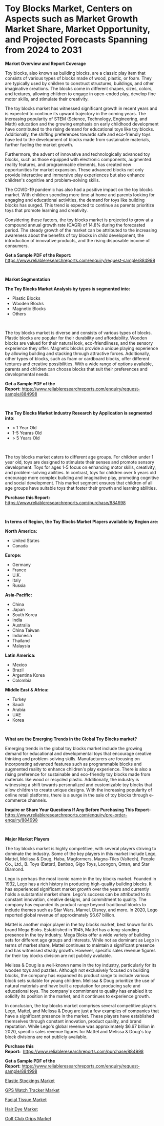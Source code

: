 <p><h1>Toy Blocks Market, Centers on Aspects such as Market Growth Market Share, Market Opportunity, and Projected Forecasts Spanning from 2024 to 2031</h1></p><p><strong>Market Overview and Report Coverage</strong></p>
<p><p>Toy blocks, also known as building blocks, are a classic play item that consists of various types of blocks made of wood, plastic, or foam. They are typically used by children to construct structures, buildings, and other imaginative creations. The blocks come in different shapes, sizes, colors, and textures, allowing children to engage in open-ended play, develop fine motor skills, and stimulate their creativity.</p><p>The toy blocks market has witnessed significant growth in recent years and is expected to continue its upward trajectory in the coming years. The increasing popularity of STEM (Science, Technology, Engineering, and Math) education and the growing emphasis on early childhood development have contributed to the rising demand for educational toys like toy blocks. Additionally, the shifting preferences towards safe and eco-friendly toys have led to the development of blocks made from sustainable materials, further fueling the market growth.</p><p>Furthermore, the advent of innovative and technologically advanced toy blocks, such as those equipped with electronic components, augmented reality features, and programmable elements, has created new opportunities for market expansion. These advanced blocks not only provide interactive and immersive play experiences but also enhance children's cognitive and problem-solving skills.</p><p>The COVID-19 pandemic has also had a positive impact on the toy blocks market. With children spending more time at home and parents looking for engaging and educational activities, the demand for toys like building blocks has surged. This trend is expected to continue as parents prioritize toys that promote learning and creativity.</p><p>Considering these factors, the toy blocks market is projected to grow at a compound annual growth rate (CAGR) of 14.8% during the forecasted period. The steady growth of the market can be attributed to the increasing awareness about the benefits of toy blocks in child development, the introduction of innovative products, and the rising disposable income of consumers.</p></p>
<p><strong>Get a Sample PDF of the Report:</strong> <a href="https://www.reliableresearchreports.com/enquiry/request-sample/884998">https://www.reliableresearchreports.com/enquiry/request-sample/884998</a></p>
<p>&nbsp;</p>
<p><strong>Market Segmentation</strong></p>
<p><strong>The Toy Blocks Market Analysis by types is segmented into:</strong></p>
<p><ul><li>Plastic Blocks</li><li>Wooden Blocks</li><li>Magnetic Blocks</li><li>Others</li></ul></p>
<p>&nbsp;</p>
<p><p>The toy blocks market is diverse and consists of various types of blocks. Plastic blocks are popular for their durability and affordability. Wooden blocks are valued for their natural look, eco-friendliness, and the sensory experience they offer. Magnetic blocks provide a unique playing experience by allowing building and stacking through attractive forces. Additionally, other types of blocks, such as foam or cardboard blocks, offer different textures and creative possibilities. With a wide range of options available, parents and children can choose blocks that suit their preferences and developmental needs.</p></p>
<p><strong>Get a Sample PDF of the Report:</strong>&nbsp;<a href="https://www.reliableresearchreports.com/enquiry/request-sample/884998">https://www.reliableresearchreports.com/enquiry/request-sample/884998</a></p>
<p>&nbsp;</p>
<p><strong>The Toy Blocks Market Industry Research by Application is segmented into:</strong></p>
<p><ul><li>< 1 Year Old</li><li>1-5 Yearas Old</li><li>> 5 Years Old</li></ul></p>
<p>&nbsp;</p>
<p><p>The toy blocks market caters to different age groups. For children under 1 year old, toys are designed to stimulate their senses and promote sensory development. Toys for ages 1-5 focus on enhancing motor skills, creativity, and problem-solving abilities. In contrast, toys for children over 5 years old encourage more complex building and imaginative play, promoting cognitive and social development. This market segment ensures that children of all age groups have suitable toys that foster their growth and learning abilities.</p></p>
<p><strong>Purchase this Report:</strong>&nbsp; <a href="https://www.reliableresearchreports.com/purchase/884998">https://www.reliableresearchreports.com/purchase/884998</a></p>
<p>&nbsp;</p>
<p><strong>In terms of Region, the Toy Blocks Market Players available by Region are:</strong></p>
<p>
    <p> <strong> North America: </strong>
        <ul>
            <li>United States</li>
            <li>Canada</li>
        </ul>
        </p> 
    <p> <strong> Europe: </strong>
        <ul>
            <li>Germany</li>
            <li>France</li>
            <li>U.K.</li>
            <li>Italy</li>
            <li>Russia</li>
        </ul>
        </p> 
    <p> <strong> Asia-Pacific: </strong>
        <ul>
            <li>China</li>
            <li>Japan</li>
            <li>South Korea</li>
            <li>India</li>
            <li>Australia</li>
            <li>China Taiwan</li>
            <li>Indonesia</li>
            <li>Thailand</li>
            <li>Malaysia</li>
        </ul>
        </p> 
    <p> <strong> Latin America: </strong>
        <ul>
            <li>Mexico</li>
            <li>Brazil</li>
            <li>Argentina Korea</li>
            <li>Colombia</li>
        </ul>
        </p> 
    <p> <strong> Middle East & Africa: </strong>
        <ul>
            <li>Turkey</li>
            <li>Saudi</li>
            <li>Arabia</li>
            <li>UAE</li>
            <li>Korea</li>
        </ul>
    </p>
    </p>
<p>&nbsp;</p>
<p><strong>What are the Emerging Trends in the Global Toy Blocks market?</strong></p>
<p><p>Emerging trends in the global toy blocks market include the growing demand for educational and developmental toys that encourage creative thinking and problem-solving skills. Manufacturers are focusing on incorporating advanced features such as programmable blocks and augmented reality to enhance children's play experience. There is also a rising preference for sustainable and eco-friendly toy blocks made from materials like wood or recycled plastic. Additionally, the industry is witnessing a shift towards personalized and customizable toy blocks that allow children to create unique designs. With the increasing popularity of online retail platforms, there is a surge in the sale of toy blocks through e-commerce channels.</p></p>
<p><strong>Inquire or Share Your Questions If Any Before Purchasing This Report</strong>- <a href="https://www.reliableresearchreports.com/enquiry/pre-order-enquiry/884998">https://www.reliableresearchreports.com/enquiry/pre-order-enquiry/884998</a></p>
<p>&nbsp;</p>
<p><strong>Major Market Players</strong></p>
<p><p>The toy blocks market is highly competitive, with several players striving to dominate the industry. Some of the key players in this market include Lego, Mattel, Melissa & Doug, Haba, Magformers, Magna-Tiles (Valtech), People Co., Ltd., B. Toys (Battat), Banbao, Gigo Toys, Loongon, Qman, and Star Diamond.</p><p>Lego is perhaps the most iconic name in the toy blocks market. Founded in 1932, Lego has a rich history in producing high-quality building blocks. It has experienced significant market growth over the years and currently holds a substantial market share. Lego's success can be attributed to its constant innovation, creative designs, and commitment to quality. The company has expanded its product range beyond traditional blocks to include themes such as Star Wars, Marvel, Disney, and more. In 2020, Lego reported global revenue of approximately $6.67 billion.</p><p>Mattel is another major player in the toy blocks market, best known for its brand Mega Bloks. Established in 1945, Mattel has a long-standing presence in the toy industry. Mega Bloks offer a wide variety of building sets for different age groups and interests. While not as dominant as Lego in terms of market share, Mattel continues to maintain a significant presence and has witnessed steady growth. However, specific sales revenue figures for their toy blocks division are not publicly available.</p><p>Melissa & Doug is a well-known name in the toy industry, particularly for its wooden toys and puzzles. Although not exclusively focused on building blocks, the company has expanded its product range to include various block sets suitable for young children. Melissa & Doug prioritize the use of natural materials and have built a reputation for producing safe and educational toys. The company's commitment to quality has enabled it to solidify its position in the market, and it continues to experience growth.</p><p>In conclusion, the toy blocks market comprises several competitive players. Lego, Mattel, and Melissa & Doug are just a few examples of companies that have a significant presence in the market. These players have established themselves through constant innovation, product quality, and brand reputation. While Lego's global revenue was approximately $6.67 billion in 2020, specific sales revenue figures for Mattel and Melissa & Doug's toy block divisions are not publicly available.</p></p>
<p><strong>Purchase this Report:</strong>&nbsp;&nbsp;<a href="https://www.reliableresearchreports.com/purchase/884998">https://www.reliableresearchreports.com/purchase/884998</a></p>
<p></p>
<p><strong>Get a Sample PDF of the Report:</strong>&nbsp;<a href="https://www.reliableresearchreports.com/enquiry/request-sample/884998">https://www.reliableresearchreports.com/enquiry/request-sample/884998</a></p>
<p><p><a href="https://github.com/arionmp/Market-Research-Report-List-1/blob/main/elastic-stockings-market.md">Elastic Stockings Market</a></p><p><a href="https://github.com/redneck06/Market-Research-Report-List-1/blob/main/gps-watch-tracker-market.md">GPS Watch Tracker Market</a></p><p><a href="https://github.com/kosella/Market-Research-Report-List-1/blob/main/facial-tissue-market.md">Facial Tissue Market</a></p><p><a href="https://github.com/zeberleansnyderallisonwjfli/Market-Research-Report-List-1/blob/main/hair-dye-market.md">Hair Dye Market</a></p><p><a href="https://github.com/bobicer/Market-Research-Report-List-1/blob/main/golf-club-grips-market.md">Golf Club Grips Market</a></p></p>